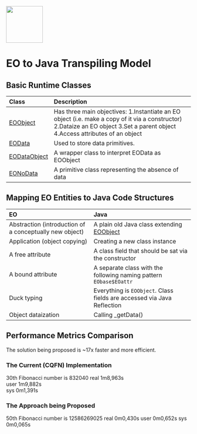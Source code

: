 <img src="https://www.yegor256.com/images/books/elegant-objects/cactus.svg" height="100px" />

# EO to Java Transpiling Model
## Basic Runtime Classes

| Class | Description |
|:---|:-----|
| [EOObject](https://github.com/HSE-Eolang/eo-to-java-model/blob/main/src/main/java/eo/org/eolang/core/EOObject.java)  | Has three main objectives:  1.Instantiate an EO object (i.e. make a copy of it via a constructor)  2.Dataize an EO object  3.Set a parent object  4.Access attributes of an object|
| [EOData](https://github.com/HSE-Eolang/eo-to-java-model/blob/main/src/main/java/eo/org/eolang/core/data/EOData.java) | Used to store data primitives. |
| [EODataObject](https://github.com/HSE-Eolang/eo-to-java-model/blob/main/src/main/java/eo/org/eolang/core/data/EODataObject.java) | A wrapper class to interpret EOData as EOObject |
| [EONoData](https://github.com/HSE-Eolang/eo-to-java-model/blob/main/src/main/java/eo/org/eolang/core/data/EONoData.java) | A primitive class representing the absence of data |

## Mapping EO Entities to Java Code Structures

| EO | Java |
|:---|:-----|
| Abstraction (introduction of a conceptually new object) | A plain old Java class extending [EOObject](https://github.com/HSE-Eolang/eo-to-java-model/blob/main/src/main/java/eo/org/eolang/core/EOObject.java) |
| Application (object copying) | Creating a new class instance |
| A free attribute | A class field that should be sat via the constructor |
| A bound attribute | A separate class with the following naming pattern `EObase$EOattr` |
| Duck typing | Everything is `EOObject`. Class fields are accessed via Java Reflection |
| Object dataization | Calling _getData() |

## Performance Metrics Comparison
The solution being proposed is ~17x faster and more efficient.
### The Current (CQFN) Implementation
30th Fibonacci number is 832040
real    1m8,963s<br>
user    1m9,882s<br>
sys     0m1,391s<br>

### The Approach being Proposed
50th Fibonacci number is 12586269025
real    0m0,430s
user    0m0,652s
sys     0m0,065s



